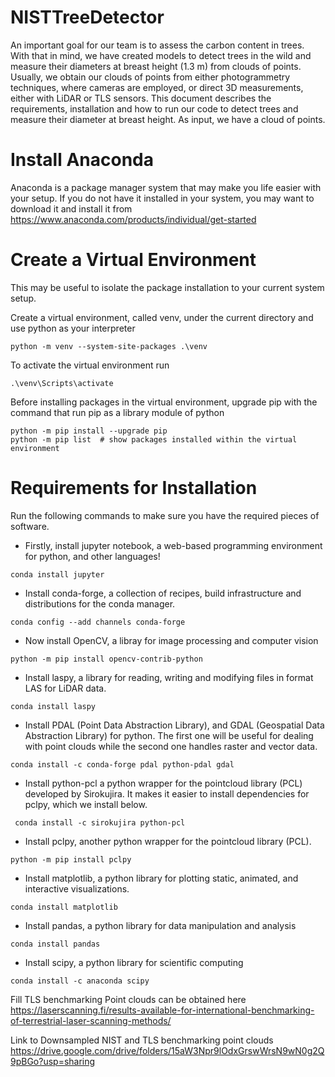 # NISTTreeDetector

An important goal for our team is to assess the carbon content in trees. With that  in mind, we have created models to detect trees in the wild and measure their diameters at breast height (1.3 m) from clouds of points. Usually, we obtain our clouds of points from either photogrammetry techniques, where cameras are employed, or direct 3D measurements, either with LiDAR or TLS sensors.  This document describes the requirements, installation and how to run our code to detect trees and measure their diameter at breast height. As input, we have a cloud of points.


# Install Anaconda
Anaconda is a package manager system that may make you life easier with your setup. If you do not have it installed in your system, you may want to download it and install it from https://www.anaconda.com/products/individual/get-started



# Create a Virtual Environment

This may be useful to isolate the package installation to your current system setup.

Create a virtual environment, called venv, under the current directory and use python as your interpreter

```
python -m venv --system-site-packages .\venv
```

To activate the virtual environment run
```
.\venv\Scripts\activate
```

Before installing packages in the virtual environment, upgrade pip with the command that run pip as a library module of python

```
python -m pip install --upgrade pip 
python -m pip list  # show packages installed within the virtual environment

```





# Requirements for Installation

Run the following commands to make sure you have the required pieces of software.

* Firstly, install jupyter notebook, a web-based programming environment for python, and other languages!
```
conda install jupyter
```

* Install conda-forge, a collection of recipes, build infrastructure and distributions for the conda manager.
```
conda config --add channels conda-forge
```
* Now install OpenCV, a libray for image processing and computer vision
```
python -m pip install opencv-contrib-python
```
* Install laspy, a library for reading, writing and modifying files in format LAS for LiDAR data.
```
conda install laspy
```
 * Install PDAL (Point Data Abstraction Library), and GDAL (Geospatial Data Abstraction Library) for python. The first one will be useful for dealing with point clouds while the second one handles raster and vector data.
 ```
conda install -c conda-forge pdal python-pdal gdal
```
 * Install python-pcl a python wrapper for the pointcloud library (PCL) developed by Sirokujira. It makes it easier to install dependencies for pclpy, which we install below.
```
 conda install -c sirokujira python-pcl
```
* Install pclpy, another python wrapper for the pointcloud library (PCL). 
```
python -m pip install pclpy
```
* Install matplotlib, a python library for plotting static, animated, and interactive visualizations. 
```
conda install matplotlib
```
* Install pandas, a python library for data manipulation and analysis 
```
conda install pandas
```
* Install scipy, a python library for scientific computing 
```
conda install -c anaconda scipy
```

Fill TLS benchmarking Point clouds can be obtained here
https://laserscanning.fi/results-available-for-international-benchmarking-of-terrestrial-laser-scanning-methods/

Link to Downsampled NIST and TLS benchmarking point clouds
https://drive.google.com/drive/folders/15aW3Npr9lOdxGrswWrsN9wN0g2Q9pBGo?usp=sharing

